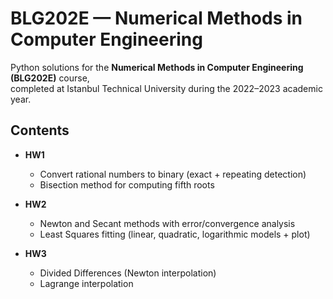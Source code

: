 # BLG202E — Numerical Methods in Computer Engineering

Python solutions for the **Numerical Methods in Computer Engineering (BLG202E)** course,  
completed at Istanbul Technical University during the 2022–2023 academic year.

## Contents
- **HW1**  
  - Convert rational numbers to binary (exact + repeating detection)  
  - Bisection method for computing fifth roots  

- **HW2**  
  - Newton and Secant methods with error/convergence analysis  
  - Least Squares fitting (linear, quadratic, logarithmic models + plot)  

- **HW3**  
  - Divided Differences (Newton interpolation)  
  - Lagrange interpolation  
